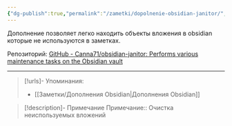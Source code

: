 ```yaml
---
{"dg-publish":true,"permalink":"/zametki/dopolnenie-obsidian-janitor/","created":"2024-07-09 14:29","updated":"2024-10-09T19:51:04+03:00"}
---
```


Дополнение позволяет легко находить объекты вложения в obsidian которые не используются в заметках.

Репозиторий: [GitHub - Canna71/obsidian-janitor: Performs various maintenance tasks on the Obsidian vault](https://github.com/Canna71/obsidian-janitor)

---
> [!urls]- Упоминания:
> - [[Заметки/Дополнения Obsidian\|Дополнения Obsidian]]

> [!description]- Примечание
> Примечание:: Очистка неиспользуемых вложений